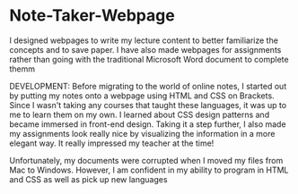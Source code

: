 # Note-Taker-Webpage
I designed webpages to write my lecture content to better familiarize the concepts and to save paper. I have also made webpages for assignments rather than going with the traditional Microsoft Word document to complete themm

DEVELOPMENT:
Before migrating to the world of online notes, I started out by putting my notes onto a webpage using HTML and CSS on Brackets. Since I wasn't taking any courses that 
taught these languages, it was up to me to learn them on my own. I learned about CSS design patterns and became immersed in front-end design. 
Taking it a step further, I also made my assignments look really nice by visualizing the information in a more elegant way. It really impressed my teacher at the time!

Unfortunately, my documents were corrupted when I moved my files from Mac to Windows. However, I am confident in my ability to program in HTML and CSS as well as pick
up new languages

